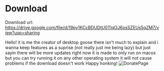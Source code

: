 # Download
Download url: https://drive.google.com/file/d/19py1KCcBDUDtU0TIqOJ6osSZEUs5qZM7/view?usp=sharing

Hello! it is me the creator of desktop goose there isn't much to explain and i wanna keep features as a suprise (not really just me being lazy) but just sayin there will be more updates right now it is made to only run on macos but you can try running it on any other operating system it will not cause problems if the download doesn't work Happy honking! 
![DonatePage](https://user-images.githubusercontent.com/110479048/182413762-2e9fd324-18ea-4548-a37c-eecc4a789d83.png)
